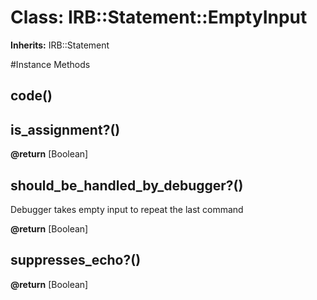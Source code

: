 # Class: IRB::Statement::EmptyInput
**Inherits:** IRB::Statement
    




#Instance Methods
## code() [](#method-i-code)

## is_assignment?() [](#method-i-is_assignment?)

**@return** [Boolean] 

## should_be_handled_by_debugger?() [](#method-i-should_be_handled_by_debugger?)
Debugger takes empty input to repeat the last command

**@return** [Boolean] 

## suppresses_echo?() [](#method-i-suppresses_echo?)

**@return** [Boolean] 

